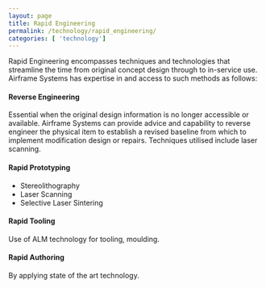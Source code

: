 ```yaml
---
layout: page
title: Rapid Engineering
permalink: /technology/rapid_engineering/
categories: [ 'technology']
---
```


Rapid Engineering encompasses techniques and technologies that streamline the time from original concept design through to in-service use. Airframe Systems has expertise in and access to such methods as follows:

#### Reverse Engineering

Essential when the original design information is no longer accessible or available. Airframe Systems can provide advice and capability to reverse engineer the physical item to establish a revised baseline from which to implement modification design or repairs. Techniques utilised include laser scanning.

#### Rapid Prototyping

* Stereolithography
* Laser Scanning
* Selective Laser Sintering

#### Rapid Tooling

Use of ALM technology for tooling, moulding.

#### Rapid Authoring

By applying state of the art technology.
